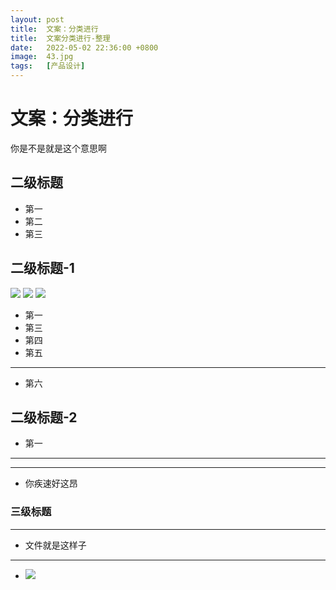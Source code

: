 ```yaml
---
layout: post
title:  文案：分类进行
title:  文案分类进行-整理
date:   2022-05-02 22:36:00 +0800
image:  43.jpg
tags:   [产品设计]
---
```



# 文案：分类进行
你是不是就是这个意思啊

## 二级标题
* 第一
* 第二
* 第三
## 二级标题-1
![]({{site.baseurl}}/img/41.jpg)
![]({{site.baseurl}}/img/42.jpg)
![]({{site.baseurl}}/img/43.jpg)
* 第一             
* 第三
* 第四
* 第五 
***
* 第六
## 二级标题-2
* 第一
***
---
* 你疾速好这昂
### 三级标题
---
* 文件就是这样子
***
* ![](media/16514813692965/16515010148492.jpg)
